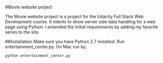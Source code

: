 #Movie website project

The Movie website project is a project for the Udacity Full Stack Web
Development course. It intents to show server side data handling for a web page
using Python. I extended the initial requirements by adding my favorite series
to the site.

##Installation
Make sure you have Python 2.7 installed.
Run entertainment_center.py. On Mac run by:
~~~
python entertainment_center.py
~~~
